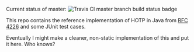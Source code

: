 Current status of master: ![Travis CI master branch build status badge](https://travis-ci.org/timmattison/hotp-demo.svg?branch=master)

This repo contains the reference implementation of HOTP in Java from [RFC 4226](https://tools.ietf.org/html/rfc4226) and some JUnit test cases.

Eventually I might make a cleaner, non-static implementation of this and put it here.  Who knows?
